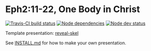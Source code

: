 # Eph2:11-22, One Body in Christ

[![Travis-CI build status](https://api.travis-ci.org/sermons/one-in-christ.svg)](https://travis-ci.org/github/sermons/one-in-christ)
[![Node dependencies](https://david-dm.org/sermons/one-in-christ.svg)](https://david-dm.org/sermons/one-in-christ)
[![Node dev status](https://david-dm.org/sermons/one-in-christ/dev-status.svg)](https://david-dm.org/sermons/one-in-christ?type=dev)

Template presentation: [reveal-skel](https://github.com/sermons/reveal-skel)

See [INSTALL.md](INSTALL.md)
for how to make your own presentation.
